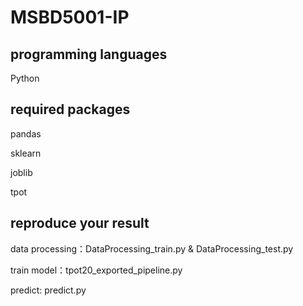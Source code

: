 # MSBD5001-IP

## programming languages
Python

## required packages
pandas

sklearn

joblib

tpot

## reproduce your result
data processing：DataProcessing_train.py & DataProcessing_test.py

train model：tpot20_exported_pipeline.py

predict: predict.py

